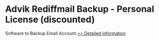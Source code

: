 # Advik Rediffmail Backup - Personal License (discounted)
Software to Backup Email Account
[>> Detailed information](https://secure.shareit.com/shareit/product.html?productid=300878249&affiliateid=200057808)